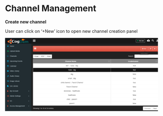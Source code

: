 # Channel Management

**Create new channel**

User can click on ‘+New’ icon to open new channel creation panel

![](../../../.gitbook/assets/image%20%2818%29.png)

